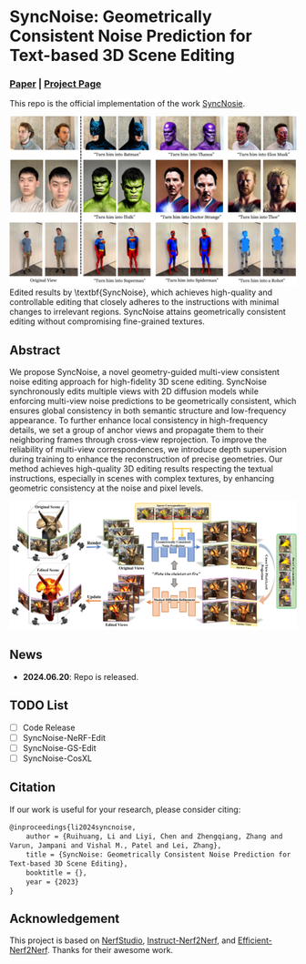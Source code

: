# SyncNoise: Geometrically Consistent Noise Prediction for Text-based 3D Scene Editing

### [Paper](https://arxiv.org/abs/2203.09744) | [Project Page](https://lslrh.github.io/syncnoise.github.io/)

This repo is the official implementation of the work [SyncNosie](https://lslrh.github.io/syncnoise.github.io/).

<img src="imgs/result.jpg" width="800px"/>
Edited results by \textbf{SyncNoise}, which achieves high-quality and controllable editing that closely adheres to the instructions with minimal changes to irrelevant regions. SyncNoise attains geometrically consistent editing without compromising fine-grained textures.

## Abstract
We propose SyncNoise, a novel geometry-guided multi-view consistent noise editing approach for high-fidelity 3D scene editing. SyncNoise synchronously edits multiple views with 2D diffusion models while enforcing multi-view noise predictions to be geometrically consistent, which ensures global consistency in both semantic structure and low-frequency appearance. To further enhance local consistency in high-frequency details, we set a group of anchor views and propagate them to their neighboring frames through cross-view reprojection. To improve the reliability of multi-view correspondences, we introduce depth supervision during training to enhance the reconstruction of precise geometries. Our method achieves high-quality 3D editing results respecting the textual instructions, especially in scenes with complex textures, by enhancing geometric consistency at the noise and pixel levels. 

<img src="imgs/pipeline.jpg" width="800px"/>

## News
- **2024.06.20**: Repo is released.

## TODO List
- [ ] Code Release
- [ ] SyncNoise-NeRF-Edit
- [ ] SyncNoise-GS-Edit
- [ ] SyncNoise-CosXL

## Citation
If our work is useful for your research, please consider citing:

    @inproceedings{li2024syncnoise,
        author = {Ruihuang, Li and Liyi, Chen and Zhengqiang, Zhang and Varun, Jampani and Vishal M., Patel and Lei, Zhang},
        title = {SyncNoise: Geometrically Consistent Noise Prediction for Text-based 3D Scene Editing},
        booktitle = {},
        year = {2023}
    }

## Acknowledgement
This project is based on [NerfStudio](https://github.com/nerfstudio-project/nerfstudio), [Instruct-Nerf2Nerf](https://github.com/ayaanzhaque/instruct-nerf2nerf), and [Efficient-Nerf2Nerf](https://github.com/gong-xuan/nerfstudio-en2n). Thanks for their awesome work.

